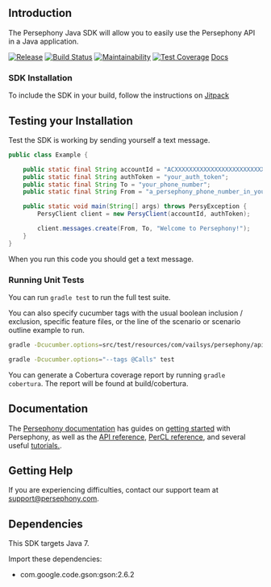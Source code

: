 ## Introduction
The Persephony Java SDK will allow you to easily use the Persephony API in a Java application.

[![Release](https://jitpack.io/v/PersephonyAPI/java-sdk.svg)](https://jitpack.io/#PersephonyAPI/java-sdk)
[![Build Status](https://travis-ci.com/PersephonyAPI/java-sdk.svg?branch=master)](https://travis-ci.com/PersephonyAPI/java-sdk)
[![Maintainability](https://api.codeclimate.com/v1/badges/5db37830ae23321e9150/maintainability)](https://codeclimate.com/github/PersephonyAPI/java-sdk/maintainability)
[![Test Coverage](https://api.codeclimate.com/v1/badges/5db37830ae23321e9150/test_coverage)](https://codeclimate.com/github/PersephonyAPI/java-sdk/test_coverage)
[Docs](https://jitpack.io/com/github/persephonyapi/java-sdk/latest/javadoc/)

### SDK Installation

To include the SDK in your build, follow the instructions on [Jitpack](https://jitpack.io/#PersephonyAPI/java-sdk)

## Testing your Installation

Test the SDK is working by sending yourself a text message.

```java
public class Example {

    public static final String accountId = "ACXXXXXXXXXXXXXXXXXXXXXXXXXXXXX";
    public static final String authToken = "your_auth_token";
    public static final String To = "your_phone_number";
    public static final String From = "a_persephony_phone_number_in_your_account";

    public static void main(String[] args) throws PersyException {
        PersyClient client = new PersyClient(accountId, authToken);

        client.messages.create(From, To, "Welcome to Persephony!");
    }
}
```

When you run this code you should get a text message.

### Running Unit Tests

You can run `gradle test` to run the full test suite.

You can also specify cucumber tags with the usual boolean inclusion / exclusion, specific feature files, or the line of the scenario or scenario outline example to run.

```bash
gradle -Dcucumber.options=src/test/resources/com/vailsys/persephony/api/call/Call.feature:5 test
```

```bash
gradle -Dcucumber.options="--tags @Calls" test
```

You can generate a Cobertura coverage report by running `gradle cobertura`. The report will be found at build/cobertura.

## Documentation

The [Persephony documentation](https://www.persephony.com/docs) has guides on [getting started](https://www.persephony.com/docs/getting-started/) with Persephony, as well as the [API reference](https://www.persephony.com/docs/api/), [PerCL reference](https://www.persephony.com/docs/percl/), and several useful [tutorials.](https://www.persephony.com/docs/tutorials/).

## Getting Help

If you are experiencing difficulties, contact our support team at [support@persephony.com](mailto:support@persephony.com).

## Dependencies
This SDK targets Java 7.

Import these dependencies:
  
- com.google.code.gson:gson:2.6.2
